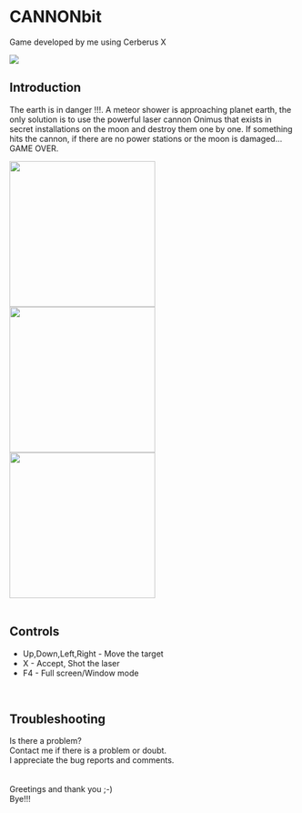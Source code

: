 # CANNONbit
Game developed by me using Cerberus X
</br>

<img src="https://user-images.githubusercontent.com/99989085/154798217-de1488d5-4102-44cf-9bb3-29e8c48f516f.png"/>
</br>

## Introduction
The earth is in danger !!!. A meteor shower is approaching planet earth, the only solution is to use the powerful laser cannon Onimus that exists in secret installations on the moon and destroy them one by one. If something hits the cannon, if there are no power stations or the moon is damaged... GAME OVER.
</br>

<img src="https://user-images.githubusercontent.com/99989085/155518238-971c7fa9-125b-47d6-b264-8b00bc2c1617.png" width="256" height="256" />     <img src="https://user-images.githubusercontent.com/99989085/155518247-3e804d5d-06b1-4356-b29d-d1665d5bcb7c.png" width="256" height="256" />     <img src="https://user-images.githubusercontent.com/99989085/155518261-9882e167-31b3-4d3a-9b69-26b9b440a9c6.png" width="256" height="256" >
</br>
</br>

## Controls
- Up,Down,Left,Right - Move the target
- X - Accept, Shot the laser
- F4 - Full screen/Window mode
</br>

## Troubleshooting
Is there a problem?</br>
Contact me if there is a problem or doubt.</br>
I appreciate the bug reports and comments.</br>
</br>
</br>
Greetings and thank you ;-)</br>
Bye!!!
